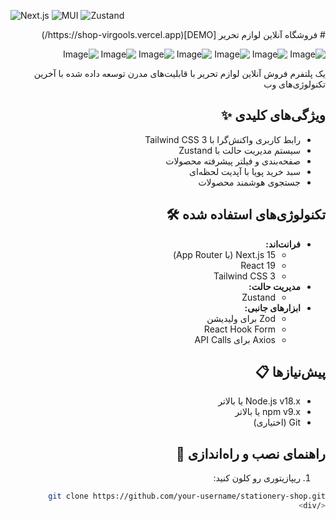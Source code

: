 ![Next.js](https://img.shields.io/badge/Next.js-15.2.4-black?logo=next.js&style=flat)
![MUI](https://img.shields.io/badge/MUI-7.0.1-blue?logo=mui&style=flat)
![Zustand](https://img.shields.io/badge/Zustand-5.0.3-lightgrey)

<div dir="rtl">
# فروشگاه آنلاین لوازم تحریر
[DEMO](https://shop-virgools.vercel.app/)

![Image](https://github.com/user-attachments/assets/0137e378-9d71-4a24-a669-4851bc40cf97)
![Image](https://github.com/user-attachments/assets/10645b34-49c8-45ad-82fd-20b2eb11e19e)
![Image](https://github.com/user-attachments/assets/b3186e01-17da-4b6f-9ded-1d0fc27ecf61)
![Image](https://github.com/user-attachments/assets/9ebad678-ee1a-4056-994b-98de675985df)
![Image](https://github.com/user-attachments/assets/6e53798b-3e4c-4965-b134-004e91afddc9)
![Image](https://github.com/user-attachments/assets/f266a1a6-21cc-4c25-9e1e-2cb7c5ef376f)
![Image](https://github.com/user-attachments/assets/aed246d1-2cd2-429d-ba77-3329b779dd3e)

یک پلتفرم فروش آنلاین لوازم تحریر با قابلیت‌های مدرن توسعه داده شده با آخرین تکنولوژی‌های وب

## ویژگی‌های کلیدی ✨
- رابط کاربری واکنش‌گرا با Tailwind CSS 3
- سیستم مدیریت حالت با Zustand
- صفحه‌بندی و فیلتر پیشرفته محصولات
- سبد خرید پویا با آپدیت لحظه‌ای
- جستجوی هوشمند محصولات

## تکنولوژی‌های استفاده شده 🛠️
- **فرانت‌اند:** 
  - Next.js 15 (با App Router)
  - React 19
  - Tailwind CSS 3
- **مدیریت حالت:** 
  - Zustand
- **ابزارهای جانبی:**
  - Zod برای ولیدیشن
  - React Hook Form
  - Axios برای API Calls

## پیش‌نیازها 📋
- Node.js v18.x یا بالاتر
- npm v9.x یا بالاتر
- Git (اختیاری)

## راهنمای نصب و راه‌اندازی 🚀

1. ریپازیتوری رو کلون کنید:
```bash
git clone https://github.com/your-username/stationery-shop.git
</div>

